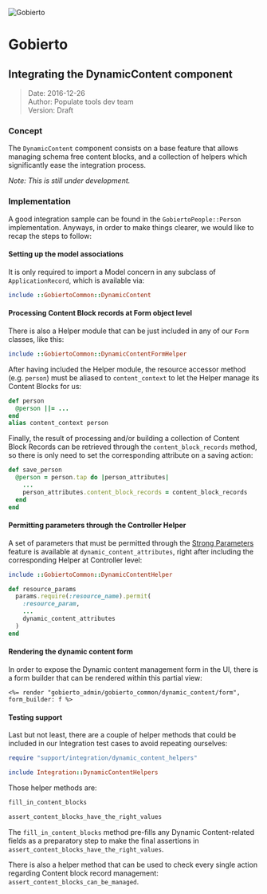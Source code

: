 ![Gobierto](https://gobierto.es/assets/logo_gobierto.png)

# Gobierto

## Integrating the DynamicContent component

> Date: 2016-12-26  
> Author: Populate tools dev team  
> Version: Draft

### Concept

The `DynamicContent` component consists on a base feature that allows
managing schema free content blocks, and a collection of helpers which
significantly ease the integration process.

*Note: This is still under development.*

### Implementation

A good integration sample can be found in the `GobiertoPeople::Person`
implementation. Anyways, in order to make things clearer, we would like
to recap the steps to follow:

#### Setting up the model associations

It is only required to import a Model concern in any subclass of
`ApplicationRecord`, which is available via:

```ruby
include ::GobiertoCommon::DynamicContent
```

#### Processing Content Block records at Form object level

There is also a Helper module that can be just included in any of our
`Form` classes, like this:

```ruby
include ::GobiertoCommon::DynamicContentFormHelper
```

After having included the Helper module, the resource accessor method
(e.g. `person`) must be aliased to `content_context` to let the Helper
manage its Content Blocks for us:

```ruby
def person
  @person ||= ...
end
alias content_context person
```

Finally, the result of processing and/or building a collection of Content
Block Records can be retrieved through the `content_block_records`
method, so there is only need to set the corresponding attribute on a
saving action:

```ruby
def save_person
  @person = person.tap do |person_attributes|
    ...
    person_attributes.content_block_records = content_block_records
  end
end
```

#### Permitting parameters through the Controller Helper

A set of parameters that must be permitted through the
[Strong Parameters](http://guides.rubyonrails.org/action_controller_overview.html#strong-parameters)
feature is available at `dynamic_content_attributes`, right after
including the corresponding Helper at Controller level:

```ruby
include ::GobiertoCommon::DynamicContentHelper
```

```ruby
def resource_params
  params.require(:resource_name).permit(
    :resource_param,
    ...
    dynamic_content_attributes
  )
end
```

#### Rendering the dynamic content form

In order to expose the Dynamic content management form in the UI, there
is a form builder that can be rendered within this partial view:

```erb
<%= render "gobierto_admin/gobierto_common/dynamic_content/form", form_builder: f %>
```

#### Testing support

Last but not least, there are a couple of helper methods that could be
included in our Integration test cases to avoid repeating ourselves:

```ruby
require "support/integration/dynamic_content_helpers"

include Integration::DynamicContentHelpers
```

Those helper methods are:

```ruby
fill_in_content_blocks
```

```ruby
assert_content_blocks_have_the_right_values
```

The `fill_in_content_blocks` method pre-fills any Dynamic
Content-related fields as a preparatory step to make the
final assertions in `assert_content_blocks_have_the_right_values`.

There is also a helper method that can be used to check every single
action regarding Content block record management:
`assert_content_blocks_can_be_managed`.
